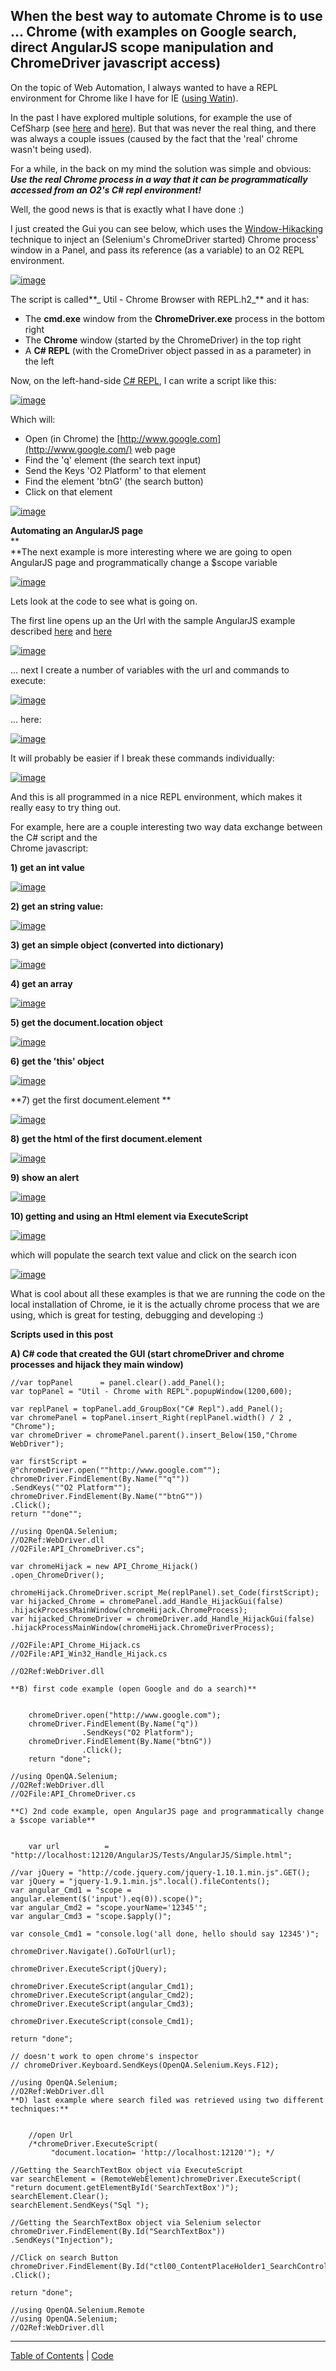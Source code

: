 ## When the best way to automate Chrome is to use ... Chrome (with examples on Google search, direct AngularJS scope manipulation and ChromeDriver javascript access)

On the topic of Web Automation, I always wanted to have a REPL environment for Chrome like I have for IE ([using Watin](http://o2platform.wordpress.com/category/ie-automation/watin/)).

In the past I have explored multiple solutions, for example the use of CefSharp (see [here](http://blog.diniscruz.com/2012/05/running-chome-inside-o2.html) and [here](http://blog.diniscruz.com/2012/05/video-installing-and-running-cefsharp-c.html)). But that was never the real thing, and there was always a couple issues (caused by the fact that the 'real' chrome wasn't being used).

For a while, in the back on my mind the solution was simple and obvious: **_Use the real Chrome process in a way that it can be programmatically accessed from an O2's C# repl environment!_**

Well, the good news is that is exactly what I have done :)

I just created the Gui you can see below, which uses the [Window-Hikacking](http://blog.diniscruz.com/search/label/WinAPI) technique to inject an (Selenium's ChromeDriver started) Chrome process' window in a Panel, and pass its reference (as a variable) to an O2 REPL environment.

  
[![image](images/image_thumb1.png)](http://lh4.ggpht.com/-zmMq0LOXf_8/UcVi62sXeCI/AAAAAAAAOTQ/GLGazF_Y26s/s1600-h/image2.png)

The script is called**_ Util - Chrome Browser with REPL.h2_** and it has:  


  * The **cmd.exe** window from the **ChromeDriver.exe** process in the bottom right 
  * The **Chrome** window (started by the ChromeDriver) in the top right 
  * A **C# REPL** (with the CromeDriver object passed in as a parameter) in the left

Now, on the left-hand-side [C# REPL](http://blog.diniscruz.com/p/c-repl-script-environment.html),  I can write a script like this:

[![image](images/image_thumb5.png)](http://lh4.ggpht.com/-SbmcskqyjxI/UcVi8mxkKkI/AAAAAAAAOTg/7Towa3uJ23g/s1600-h/image11.png)

Which will:  


  * Open (in Chrome) the [http://www.google.com](http://www.google.com/) web page 
  * Find the 'q' element (the search text input) 
  * Send the Keys 'O2 Platform' to that element 
  * Find the element 'btnG' (the search button) 
  * Click on that element

[![image](images/image_thumb6.png)](http://lh6.ggpht.com/-RpChAWRtrO8/UcVi-e23qmI/AAAAAAAAOTw/_a3oj0tnB3A/s1600-h/image12.png)

**Automating an AngularJS page**  
**  
**The next example is more interesting where we are going to open AngularJS page and programmatically change a $scope variable

[![image](images/image_thumb7.png)](http://lh6.ggpht.com/-wc-0ZaGMRxc/UcVjAJTM9BI/AAAAAAAAOUA/AwSeujNBVco/s1600-h/image15.png)

Lets look at the code to see what is going on.

The first line opens up an the Url with the sample AngularJS example described [here](http://blog.diniscruz.com/2013/06/a-small-angularjs-jasmine-test-executed.html) and [here](http://blog.diniscruz.com/2013/06/adding-karmajs-support-to-webstorm-and.html)

[![image](images/image_thumb8.png)](http://lh5.ggpht.com/-K1LPfpEjdFw/UcVjByHMy9I/AAAAAAAAOUk/KUAUArtu504/s1600-h/image18.png)

... next I create a number of variables with the url and commands to execute:

[![image](images/image_thumb9.png)](http://lh4.ggpht.com/-HrGsYAoR-0Q/UcVjDoHM22I/AAAAAAAAOU8/yuhbs3l3N1k/s1600-h/image21.png)

... here:

[![image](images/image_thumb10.png)](http://lh3.ggpht.com/-V4ZS3UX19uA/UcVjFaJgkgI/AAAAAAAAOVc/EV25_2aG9t4/s1600-h/image24.png)

It will probably be easier if I break these commands individually:

[![image](images/image_thumb12.png)](http://lh4.ggpht.com/-OKlnXNTlBe8/UcVjG0fH1EI/AAAAAAAAOV4/uMyFLY8zhQc/s1600-h/image30.png)

And this is all programmed in a nice REPL environment, which makes it really easy to try thing out.

For example, here are a couple interesting two way data exchange between the C# script and the  
Chrome javascript:

**1) get an int value**  

[![image](images/image_thumb13.png)](http://lh6.ggpht.com/-gs0zGT9bt8U/UcVjI7D9mtI/AAAAAAAAOWU/zbx7ksxqZAA/s1600-h/image33.png)

**2) get an string value:**

[![image](images/image_thumb14.png)](http://lh3.ggpht.com/-c4nqLX1FQBE/UcVjKzka34I/AAAAAAAAOW8/QUcWJmNvqD0/s1600-h/image36.png)   

**3) get an simple object (converted into dictionary)**  

[![image](images/image_thumb18.png)](http://lh6.ggpht.com/-T-eIEwee12I/UcVjMhfuBKI/AAAAAAAAOXc/kboP_WmTs4E/s1600-h/image48.png)   

**4) get an array**  

[![image](images/image_thumb19.png)](http://lh4.ggpht.com/-hUYF7nv2zY0/UcVjOf21jSI/AAAAAAAAOXw/9Yr4J2S-Vik/s1600-h/image51.png)   

**5) get the document.location object**  

[![image](images/image_thumb20.png)](http://lh5.ggpht.com/-I3Q1x-XywMQ/UcVjPw5MTOI/AAAAAAAAOYA/_RHD1HZ9HDo/s1600-h/image54.png)   

**6) get the 'this' object**  

[![image](images/image_thumb21.png)](http://lh4.ggpht.com/-i7dcyT5TrPA/UcVjR6q3ZjI/AAAAAAAAOYQ/DvlJU9F8Ux0/s1600-h/image57.png)   

**7) get the first document.element **  

[![image](images/image_thumb24.png)](http://lh5.ggpht.com/-wwQpPpiEEWc/UcVjTXzatHI/AAAAAAAAOYg/VTBc1ikTI58/s1600-h/image66.png)   

**8) get the html of the first document.element**  

[![image](images/image_thumb25.png)](http://lh5.ggpht.com/-0D0kjKEg3jY/UcVjU34gAmI/AAAAAAAAOYw/fDDhm-W8j7g/s1600-h/image69.png)   

**9) show an alert**  

[![image](images/image_thumb26.png)](http://lh6.ggpht.com/-Z3VJbrU0hJE/UcVjWWfHl6I/AAAAAAAAOZA/VX9oHnvFi04/s1600-h/image72.png)   

**10) getting and using an Html element via ExecuteScript**  

[![image](images/image_thumb27.png)](http://lh3.ggpht.com/-waw28QmmMBM/UcVjXzra6cI/AAAAAAAAOZQ/2_jJtHMjxao/s1600-h/image75.png)

which will populate the search text value and click on the search icon

[![image](images/image_thumb28.png)](http://lh6.ggpht.com/-Waqh2gGe5-Y/UcVjZSlTkHI/AAAAAAAAOZg/4W3dj_NPo50/s1600-h/image78.png)

What is cool about all these examples is that we are running the code on the local installation of Chrome, ie it is the actually chrome process that we are using, which is great for testing, debugging and developing :)

  
**Scripts used in this post**

**A) C# code that created the GUI (start chromeDriver and chrome processes and hijack they main window)**  

    
    //var topPanel      = panel.clear().add_Panel();   
    var topPanel = "Util - Chrome with REPL".popupWindow(1200,600);

    var replPanel = topPanel.add_GroupBox("C# Repl").add_Panel();  
    var chromePanel = topPanel.insert_Right(replPanel.width() / 2 , "Chrome");  
    var chromeDriver = chromePanel.parent().insert_Below(150,"Chrome WebDriver");

    var firstScript =   
    @"chromeDriver.open(""http://www.google.com"");  
    chromeDriver.FindElement(By.Name(""q""))  
    .SendKeys(""O2 Platform"");  
    chromeDriver.FindElement(By.Name(""btnG""))  
    .Click();  
    return ""done"";

    //using OpenQA.Selenium;  
    //O2Ref:WebDriver.dll  
    //O2File:API_ChromeDriver.cs";

    var chromeHijack = new API_Chrome_Hijack()  
    .open_ChromeDriver();

    chromeHijack.ChromeDriver.script_Me(replPanel).set_Code(firstScript);   
    var hijacked_Chrome = chromePanel.add_Handle_HijackGui(false)   
    .hijackProcessMainWindow(chromeHijack.ChromeProcess);  
    var hijacked_ChromeDriver = chromeDriver.add_Handle_HijackGui(false)   
    .hijackProcessMainWindow(chromeHijack.ChromeDriverProcess);

    //O2File:API_Chrome_Hijack.cs  
    //O2File:API_Win32_Handle_Hijack.cs

    //O2Ref:WebDriver.dll  
      
    **B) first code example (open Google and do a search)**  

        
        chromeDriver.open("http://www.google.com");  
        chromeDriver.FindElement(By.Name("q"))  
                    .SendKeys("O2 Platform");  
        chromeDriver.FindElement(By.Name("btnG"))  
                    .Click();  
        return "done";

    //using OpenQA.Selenium;  
    //O2Ref:WebDriver.dll  
    //O2File:API_ChromeDriver.cs  
      
    **C) 2nd code example, open AngularJS page and programmatically change a $scope variable**  

        
        var url          = "http://localhost:12120/AngularJS/Tests/AngularJS/Simple.html";

    //var jQuery = "http://code.jquery.com/jquery-1.10.1.min.js".GET();  
    var jQuery = "jquery-1.9.1.min.js".local().fileContents();  
    var angular_Cmd1 = "scope = angular.element($('input').eq(0)).scope()";  
    var angular_Cmd2 = "scope.yourName='12345'";  
    var angular_Cmd3 = "scope.$apply()";

    var console_Cmd1 = "console.log('all done, hello should say 12345')";

    chromeDriver.Navigate().GoToUrl(url);

    chromeDriver.ExecuteScript(jQuery);

    chromeDriver.ExecuteScript(angular_Cmd1);  
    chromeDriver.ExecuteScript(angular_Cmd2);  
    chromeDriver.ExecuteScript(angular_Cmd3);

    chromeDriver.ExecuteScript(console_Cmd1);

    return "done";

    // doesn't work to open chrome's inspector  
    // chromeDriver.Keyboard.SendKeys(OpenQA.Selenium.Keys.F12);

    //using OpenQA.Selenium;  
    //O2Ref:WebDriver.dll  
    **D) last example where search filed was retrieved using two different techniques:**  

        
        //open Url  
        /*chromeDriver.ExecuteScript(  
             "document.location= 'http://localhost:12120'"); */

    //Getting the SearchTextBox object via ExecuteScript  
    var searchElement = (RemoteWebElement)chromeDriver.ExecuteScript(  
    "return document.getElementById('SearchTextBox')");  
    searchElement.Clear();  
    searchElement.SendKeys("Sql ");

    //Getting the SearchTextBox object via Selenium selector  
    chromeDriver.FindElement(By.Id("SearchTextBox"))  
    .SendKeys("Injection");

    //Click on search Button  
    chromeDriver.FindElement(By.Id("ctl00_ContentPlaceHolder1_SearchControl1_SearchButton"))  
    .Click();

    return "done";

    //using OpenQA.Selenium.Remote  
    //using OpenQA.Selenium;  
    //O2Ref:WebDriver.dll  





- - - - 
[Table of Contents](../Table_of_contents.md) | [Code](../Code)